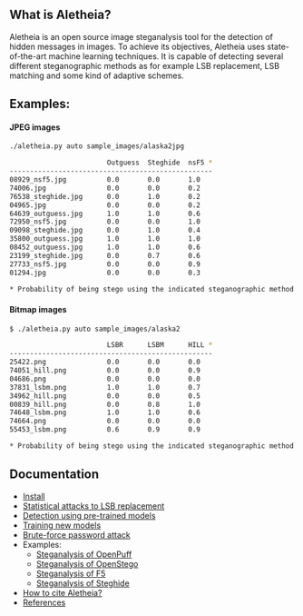 
## What is Aletheia?

Aletheia is an open source image steganalysis tool for the detection of hidden messages in images. To achieve its objectives, Aletheia uses state-of-the-art machine learning techniques. It is capable of detecting several different steganographic methods as for example LSB replacement, LSB matching and some kind of adaptive schemes.


## Examples:

#### JPEG images
```bash
./aletheia.py auto sample_images/alaska2jpg

                        Outguess  Steghide  nsF5 *
--------------------------------------------------
08929_nsf5.jpg          0.0       0.0       1.0
74006.jpg               0.0       0.0       0.2
76538_steghide.jpg      0.0       1.0       0.2
04965.jpg               0.0       0.0       0.2
64639_outguess.jpg      1.0       1.0       0.6
72950_nsf5.jpg          0.0       0.0       1.0
09098_steghide.jpg      0.0       1.0       0.4
35800_outguess.jpg      1.0       1.0       1.0
08452_outguess.jpg      1.0       1.0       0.6
23199_steghide.jpg      0.0       0.7       0.6
27733_nsf5.jpg          0.0       0.0       0.9
01294.jpg               0.0       0.0       0.3

* Probability of being stego using the indicated steganographic method.

```

#### Bitmap images
```bash
$ ./aletheia.py auto sample_images/alaska2

                        LSBR      LSBM      HILL *
--------------------------------------------------
25422.png               0.0       0.0       0.0
74051_hill.png          0.0       0.0       0.9
04686.png               0.0       0.0       0.0
37831_lsbm.png          1.0       1.0       0.7
34962_hill.png          0.0       0.0       0.5
00839_hill.png          0.0       0.8       1.0
74648_lsbm.png          1.0       1.0       0.6
74664.png               0.0       0.0       0.0
55453_lsbm.png          0.6       0.9       0.9

* Probability of being stego using the indicated steganographic method.
```


## Documentation

- [Install](/doc/INSTALL.md)
- [Statistical attacks to LSB replacement](/doc/LSBR.md)
- [Detection using pre-trained models](/doc/MODELS.md)
- [Training new models](/doc/TRAIN_MODEL.md)
- [Brute-force password attack](/doc/BRUTE-FORCE.md)
- Examples:
	* [Steganalysis of OpenPuff](/doc/OPENPUFF.md)
	* [Steganalysis of OpenStego](/doc/OPENSTEGO.md)
	* [Steganalysis of F5](/doc/F5.md)
	* [Steganalysis of Steghide](/doc/STEGHIDE.md)
- [How to cite Aletheia?](/doc/CITING.md)
- [References](/doc/REFERENCES.md)




